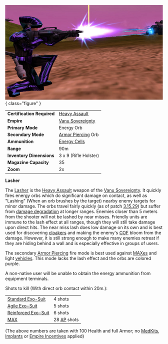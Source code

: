 ![soldier firing a Lasher](../images/Lasher.jpg){ class="figure" }

|                            |                                                        |
| -------------------------- | ------------------------------------------------------ |
| **Certification Required** | [Heavy Assault](../certifications/Heavy_Assault.md)    |
| **Empire**                 | [Vanu Sovereignty](../etc/Vanu_Sovereignty.md)         |
| **Primary Mode**           | Energy Orb                                             |
| **Secondary Mode**         | [Armor Piercing](../terminology/Armor_Piercing.md) Orb |
| **Ammunition**             | [Energy Cells](../ammunition/Energy_Cell.md)           |
| **Range**                  | 90m                                                    |
| **Inventory Dimensions**   | 3 x 9 (Rifle Holster)                                  |
| **Magazine Capacity**      | 35                                                     |
| **Zoom**                   | 2x                                                     |

**Lasher**

The [Lasher](Lasher.md)  is the
[Heavy Assault](../certifications/Heavy_Assault.md) weapon of the
[Vanu Sovereignty](../etc/Vanu_Sovereignty.md). It quickly fires energy orbs
which do significant damage on contact, as well as "Lashing" (When an orb
brushes by the target) nearby enemy targets for minor damage. The orbs travel
fairly quickly (as of patch [3.15.29](../patches/3.15.29.md)) but suffer from
[damage degradation](../terminology/Damage_Degradation.md) at longer ranges.
Enemies closer than 5 meters from the shooter will not be lashed by near misses.
Friendly units are immune to the lash effect at all ranges, though they will
still take damage upon direct hits. The near miss lash does low damage on its
own and is best used for discovering [cloakers](../armor/Infiltration_Suit.md)
and making the enemy's [COF](../terminology/Cone_of_fire.md) bloom from the damage. However, it is still
strong enough to make many enemies retreat if they are hiding behind a wall and
is especially effective in groups of users.

The secondary [Armor Piercing](../terminology/Armor_Piercing.md) fire mode is
best used against [MAXes](../armor/Mechanized_Assault_Exo-Suit.md) and light
[vehicles](../vehicles/Vehicle.md). This mode lacks the lash effect and the orbs
are colored purple.

A non-native user will be unable to obtain the energy ammunition from equipment
terminals.

Shots to kill (With direct orb contact within 20m.):

|                                                        |                                                 |
| ------------------------------------------------------ | ----------------------------------------------- |
| [Standard Exo-Suit](../armor/Standard_Exo-Suit.md)     | 4 shots                                         |
| [Agile Exo-Suit](../armor/Agile_Exo-Suit.md)           | 5 shots                                         |
| [Reinforced Exo-Suit](../armor/Reinforced_Exo-Suit.md) | 6 shots                                         |
| [MAX](../armor/Mechanized_Assault_Exo-Suit.md)         | 28 [AP](../terminology/Armor_Piercing.md) shots |

(The above numbers are taken with 100 Health and full Armor; no
[MedKits](../items/MedKit.md), [Implants](../implants/Implants.md) or
[Empire Incentives](../etc/Empire_Incentives.md) applied)

